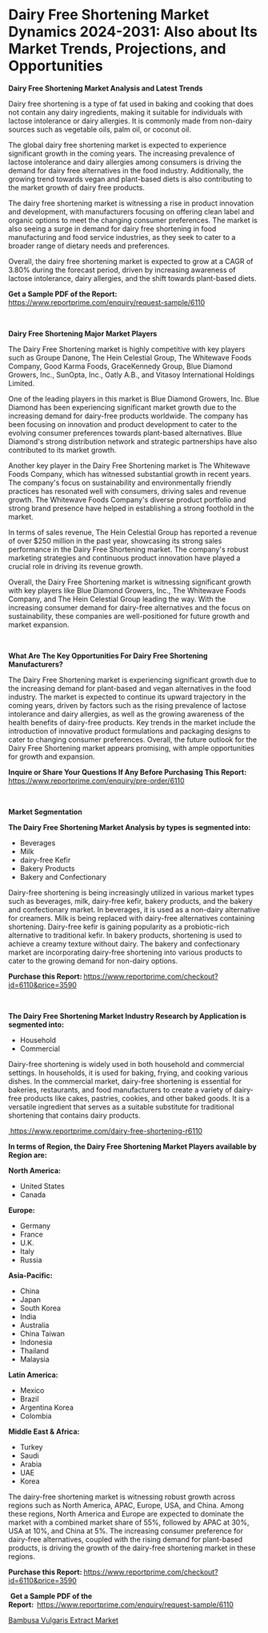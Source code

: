 <p><h1>Dairy Free Shortening Market Dynamics 2024-2031: Also about Its Market Trends, Projections, and Opportunities</h1></p><p><strong>Dairy Free Shortening Market Analysis and Latest Trends</strong></p>
<p><p>Dairy free shortening is a type of fat used in baking and cooking that does not contain any dairy ingredients, making it suitable for individuals with lactose intolerance or dairy allergies. It is commonly made from non-dairy sources such as vegetable oils, palm oil, or coconut oil.</p><p>The global dairy free shortening market is expected to experience significant growth in the coming years. The increasing prevalence of lactose intolerance and dairy allergies among consumers is driving the demand for dairy free alternatives in the food industry. Additionally, the growing trend towards vegan and plant-based diets is also contributing to the market growth of dairy free products.</p><p>The dairy free shortening market is witnessing a rise in product innovation and development, with manufacturers focusing on offering clean label and organic options to meet the changing consumer preferences. The market is also seeing a surge in demand for dairy free shortening in food manufacturing and food service industries, as they seek to cater to a broader range of dietary needs and preferences.</p><p>Overall, the dairy free shortening market is expected to grow at a CAGR of 3.80% during the forecast period, driven by increasing awareness of lactose intolerance, dairy allergies, and the shift towards plant-based diets.</p></p>
<p><strong>Get a Sample PDF of the Report:&nbsp;</strong> <a href="https://www.reportprime.com/enquiry/request-sample/6110">https://www.reportprime.com/enquiry/request-sample/6110</a></p>
<p>&nbsp;</p>
<p><strong>Dairy Free Shortening Major Market Players</strong></p>
<p><p>The Dairy Free Shortening market is highly competitive with key players such as Groupe Danone, The Hein Celestial Group, The Whitewave Foods Company, Good Karma Foods, GraceKennedy Group, Blue Diamond Growers, Inc., SunOpta, Inc., Oatly A.B., and Vitasoy International Holdings Limited.</p><p>One of the leading players in this market is Blue Diamond Growers, Inc. Blue Diamond has been experiencing significant market growth due to the increasing demand for dairy-free products worldwide. The company has been focusing on innovation and product development to cater to the evolving consumer preferences towards plant-based alternatives. Blue Diamond's strong distribution network and strategic partnerships have also contributed to its market growth.</p><p>Another key player in the Dairy Free Shortening market is The Whitewave Foods Company, which has witnessed substantial growth in recent years. The company's focus on sustainability and environmentally friendly practices has resonated well with consumers, driving sales and revenue growth. The Whitewave Foods Company's diverse product portfolio and strong brand presence have helped in establishing a strong foothold in the market.</p><p>In terms of sales revenue, The Hein Celestial Group has reported a revenue of over $250 million in the past year, showcasing its strong sales performance in the Dairy Free Shortening market. The company's robust marketing strategies and continuous product innovation have played a crucial role in driving its revenue growth.</p><p>Overall, the Dairy Free Shortening market is witnessing significant growth with key players like Blue Diamond Growers, Inc., The Whitewave Foods Company, and The Hein Celestial Group leading the way. With the increasing consumer demand for dairy-free alternatives and the focus on sustainability, these companies are well-positioned for future growth and market expansion.</p></p>
<p>&nbsp;</p>
<p><strong>What Are The Key Opportunities For Dairy Free Shortening Manufacturers?</strong></p>
<p><p>The Dairy Free Shortening market is experiencing significant growth due to the increasing demand for plant-based and vegan alternatives in the food industry. The market is expected to continue its upward trajectory in the coming years, driven by factors such as the rising prevalence of lactose intolerance and dairy allergies, as well as the growing awareness of the health benefits of dairy-free products. Key trends in the market include the introduction of innovative product formulations and packaging designs to cater to changing consumer preferences. Overall, the future outlook for the Dairy Free Shortening market appears promising, with ample opportunities for growth and expansion.</p></p>
<p><strong>Inquire or Share Your Questions If Any Before Purchasing This Report:</strong> <a href="https://www.reportprime.com/enquiry/pre-order/6110">https://www.reportprime.com/enquiry/pre-order/6110</a></p>
<p>&nbsp;</p>
<p><strong>Market Segmentation</strong></p>
<p><strong>The Dairy Free Shortening Market Analysis by types is segmented into:</strong></p>
<p><ul><li>Beverages</li><li>Milk</li><li>dairy-free Kefir</li><li>Bakery Products</li><li>Bakery and Confectionary</li></ul></p>
<p><p>Dairy-free shortening is being increasingly utilized in various market types such as beverages, milk, dairy-free kefir, bakery products, and the bakery and confectionary market. In beverages, it is used as a non-dairy alternative for creamers. Milk is being replaced with dairy-free alternatives containing shortening. Dairy-free kefir is gaining popularity as a probiotic-rich alternative to traditional kefir. In bakery products, shortening is used to achieve a creamy texture without dairy. The bakery and confectionary market are incorporating dairy-free shortening into various products to cater to the growing demand for non-dairy options.</p></p>
<p><strong>Purchase this Report:&nbsp;</strong><a href="https://www.reportprime.com/checkout?id=6110&price=3590">https://www.reportprime.com/checkout?id=6110&price=3590</a></p>
<p>&nbsp;</p>
<p><strong>The Dairy Free Shortening Market Industry Research by Application is segmented into:</strong></p>
<p><ul><li>Household</li><li>Commercial </li></ul></p>
<p><p>Dairy-free shortening is widely used in both household and commercial settings. In households, it is used for baking, frying, and cooking various dishes. In the commercial market, dairy-free shortening is essential for bakeries, restaurants, and food manufacturers to create a variety of dairy-free products like cakes, pastries, cookies, and other baked goods. It is a versatile ingredient that serves as a suitable substitute for traditional shortening that contains dairy products.</p></p>
<p><a href="https://www.reportprime.com/dairy-free-shortening-r6110">&nbsp;https://www.reportprime.com/dairy-free-shortening-r6110</a></p>
<p><strong>In terms of Region, the Dairy Free Shortening Market Players available by Region are:</strong></p>
<p>
    <p> <strong> North America: </strong>
        <ul>
            <li>United States</li>
            <li>Canada</li>
        </ul>
        </p> 
    <p> <strong> Europe: </strong>
        <ul>
            <li>Germany</li>
            <li>France</li>
            <li>U.K.</li>
            <li>Italy</li>
            <li>Russia</li>
        </ul>
        </p> 
    <p> <strong> Asia-Pacific: </strong>
        <ul>
            <li>China</li>
            <li>Japan</li>
            <li>South Korea</li>
            <li>India</li>
            <li>Australia</li>
            <li>China Taiwan</li>
            <li>Indonesia</li>
            <li>Thailand</li>
            <li>Malaysia</li>
        </ul>
        </p> 
    <p> <strong> Latin America: </strong>
        <ul>
            <li>Mexico</li>
            <li>Brazil</li>
            <li>Argentina Korea</li>
            <li>Colombia</li>
        </ul>
        </p> 
    <p> <strong> Middle East & Africa: </strong>
        <ul>
            <li>Turkey</li>
            <li>Saudi</li>
            <li>Arabia</li>
            <li>UAE</li>
            <li>Korea</li>
        </ul>
    </p>
    </p>
<p><p>The dairy-free shortening market is witnessing robust growth across regions such as North America, APAC, Europe, USA, and China. Among these regions, North America and Europe are expected to dominate the market with a combined market share of 55%, followed by APAC at 30%, USA at 10%, and China at 5%. The increasing consumer preference for dairy-free alternatives, coupled with the rising demand for plant-based products, is driving the growth of the dairy-free shortening market in these regions.</p></p>
<p><strong>Purchase this Report: </strong><a href="https://www.reportprime.com/checkout?id=6110&price=3590">https://www.reportprime.com/checkout?id=6110&price=3590</a></p>
<p>&nbsp;<strong>Get a Sample PDF of the Report:&nbsp;&nbsp;</strong><a href="https://www.reportprime.com/enquiry/request-sample/6110">https://www.reportprime.com/enquiry/request-sample/6110</a></p>
<p><strong></strong></p>
<p><p><a href="https://github.com/wrwgzwbr35/Market-Research-Report-List-2/blob/main/bambusa-vulgaris-extract-market.md">Bambusa Vulgaris Extract Market</a></p></p>